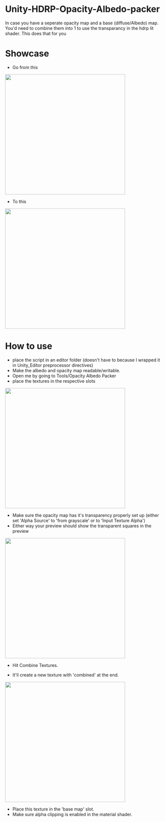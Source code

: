 # Unity-HDRP-Opacity-Albedo-packer
In case you have a seperate opacity map and a base (diffuse/Albedo) map. You'd need to combine them into 1 to use the transparancy in the hdrp lit shader. This does that for you


# Showcase
- Go from this
<img src=https://github.com/DriesDeRidder/Unity-HDRP-Opacity-Albedo-packer/assets/32333783/4237b56e-ebc3-41e5-8df6-6ce06418fc6c  width="387" >

- To this
<img src=https://github.com/DriesDeRidder/Unity-HDRP-Opacity-Albedo-packer/assets/32333783/746684d3-b2e1-41e3-b7f7-98430cc4694c  width="387" >



# How to use
- place the script in an editor folder (doesn't have to because I wrapped it in Unity_Editor preprocessor directives)
- Make the albedo and opacity map readable/writable.
- Open me by going to Tools/Opacity Albedo Packer
- place the textures in the respective slots
<img src=https://github.com/DriesDeRidder/Unity-HDRP-Opacity-Albedo-packer/assets/32333783/ddfd58b9-0c4d-482e-96c0-ca252a3fadb7  width="387">



- Make sure the opacity map has it's transparency properly set up (either set 'Alpha Source' to 'from grayscale' or to  'Input Texture Alpha')
- Either way your preview should show the transparent squares in the preview
<img src=https://github.com/DriesDeRidder/Unity-HDRP-Opacity-Albedo-packer/assets/32333783/2e1f7367-c91a-4a71-9b2d-2bb4d0d94998  width="387">

- Hit Combine Textures.

- It'll create a new texture with 'combined' at the end.
<img src=https://github.com/DriesDeRidder/Unity-HDRP-Opacity-Albedo-packer/assets/32333783/f02a02dd-29a6-4b4d-949e-afc6e22b2728  width="387">

- Place this texture in the 'base map' slot.
- Make sure alpha clipping is enabled in the material shader.
